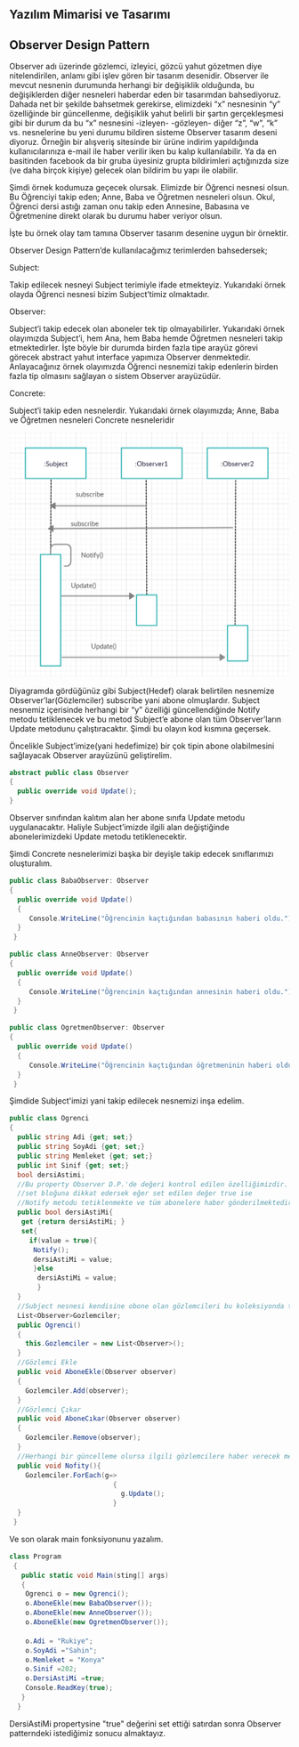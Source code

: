 ## Yazılım Mimarisi ve Tasarımı


## Observer Design Pattern

Observer adı üzerinde gözlemci, izleyici, gözcü yahut gözetmen diye nitelendirilen, anlamı gibi işlev gören bir tasarım desenidir. Observer ile mevcut nesnenin durumunda herhangi bir değişiklik olduğunda, bu değişiklerden diğer nesneleri haberdar eden bir tasarımdan bahsediyoruz. Dahada net bir şekilde bahsetmek gerekirse, elimizdeki “x” nesnesinin “y” özelliğinde bir güncellenme, değişiklik yahut belirli bir şartın gerçekleşmesi gibi bir durum da  bu “x” nesnesini -izleyen- -gözleyen- diğer “z”, “w”, “k” vs. nesnelerine bu yeni durumu bildiren sisteme Observer tasarım deseni diyoruz. Örneğin bir alışveriş sitesinde bir ürüne indirim yapıldığında kullanıcılarınıza e-mail ile haber verilir iken bu kalıp kullanılabilir. Ya da en basitinden facebook da bir gruba üyesiniz grupta bildirimleri açtığınızda size (ve daha birçok kişiye) gelecek olan bildirim bu yapı ile olabilir.

Şimdi örnek kodumuza geçecek olursak. Elimizde bir Öğrenci nesnesi olsun. Bu Öğrenciyi takip eden; Anne, Baba ve Öğretmen nesneleri olsun. Okul, Öğrenci dersi astığı zaman onu takip eden Annesine, Babasına ve Öğretmenine direkt olarak bu durumu haber veriyor olsun.

İşte bu örnek olay tam tamına Observer tasarım desenine uygun bir örnektir. 

Observer Design Pattern’de kullanılacağımız terimlerden bahsedersek;

Subject:

Takip edilecek nesneyi Subject terimiyle ifade etmekteyiz. Yukarıdaki örnek olayda Öğrenci nesnesi bizim Subject’timiz olmaktadır.

Observer:

Subject’i takip edecek olan aboneler tek tip olmayabilirler. Yukarıdaki örnek olayımızda Subject’i, hem Ana, hem Baba hemde Öğretmen nesneleri takip etmektedirler. İşte böyle bir durumda birden fazla tipe arayüz görevi görecek abstract yahut interface yapımıza Observer denmektedir. Anlayacağınız örnek olayımızda Öğrenci nesnemizi takip edenlerin birden fazla tip olmasını sağlayan o sistem Observer arayüzüdür.

Concrete:

Subject’i takip eden nesnelerdir. Yukarıdaki örnek olayımızda; Anne, Baba ve Öğretmen nesneleri Concrete nesneleridir


![](https://github.com/RukiyeSahin/yazilim-mimarisi-ve-tasarimi/blob/master/Observer.png)

Diyagramda gördüğünüz gibi Subject(Hedef) olarak belirtilen nesnemize Observer’lar(Gözlemciler) subscribe yani abone olmuşlardır. Subject nesnemiz içerisinde herhangi bir “y” özelliği güncellendiğinde Notify metodu tetiklenecek ve bu metod Subject’e abone olan tüm Observer’ların Update metodunu çalıştıracaktır. Şimdi bu olayın kod kısmına geçersek.

Öncelikle Subject’imize(yani hedefimize) bir çok tipin abone olabilmesini sağlayacak Observer arayüzünü geliştirelim.

```c#
abstract public class Observer
{ 
  public override void Update(); 
}
 ```
    
Observer sınıfından kalıtım alan her abone sınıfa Update metodu uygulanacaktır. Haliyle Subject’imizde ilgili alan değiştiğinde abonelerimizdeki Update metodu tetiklenecektir.

Şimdi Concrete nesnelerimizi başka bir deyişle takip edecek sınıflarımızı oluşturalım.

```c#
public class BabaObserver: Observer
{ 
  public override void Update()
  {
     Console.WriteLine("Öğrencinin kaçtığından babasının haberi oldu.");
  }
 }  
```

```c#
public class AnneObserver: Observer
{ 
  public override void Update()
  {
     Console.WriteLine("Öğrencinin kaçtığından annesinin haberi oldu.");
  }
 }  
```

```c#
public class OgretmenObserver: Observer
{ 
  public override void Update()
  {
     Console.WriteLine("Öğrencinin kaçtığından öğretmeninin haberi oldu.");
  }
 }  
```

Şimdide Subject'imizi yani takip edilecek nesnemizi inşa edelim.

```c#
public class Ogrenci
{
  public string Adi {get; set;}
  public string SoyAdi {get; set;}
  public string Memleket {get; set;}
  public int Sinif {get; set;}
  bool dersiAstimi;
  //Bu property Observer D.P.'de değeri kontrol edilen özelliğimizdir.
  //set bloğuna dikkat edersek eğer set edilen değer true ise
  //Notify metodu tetiklenmekte ve tüm abonelere haber gönderilmektedir
  public bool dersiAstiMi{
   get {return dersiAstiMi; }
   set{ 
     if(value = true){
      Notify();
      dersiAstiMi = value;
      }else
       dersiAstiMi = value;
       }
  }
  //Subject nesnesi kendisine obone olan gözlemcileri bu koleksiyonda tutacaktır.
  List<Observer>Gozlemciler;
  public Ogrenci()
  {
    this.Gozlemciler = new List<Observer>();
  }
  //Gözlemci Ekle 
  public void AboneEkle(Observer observer)
  { 
    Gozlemciler.Add(observer);
  }
  //Gözlemci Çıkar
  public void AboneCıkar(Observer observer)
  { 
    Gozlemciler.Remove(observer);
  }
  //Herhangi bir güncelleme olursa ilgili gözlemcilere haber verecek metodumuzdur.
  public void Nofity(){
    Gozlemciler.ForEach(g=>
                          { 
                            g.Update();
                          }
  }
 } 
 ```
 
 
 Ve son olarak main fonksiyonunu yazalım.
 ```c#
 class Program
  {
    public static void Main(sting[] args)
    {
     Ogrenci o = new Ogrenci();
     o.AboneEkle(new BabaObserver());
     o.AboneEkle(new AnneObserver());
     o.AboneEkle(new OgretmenObserver());
     
     o.Adi = "Rukiye";
     o.SoyAdi ="Sahin";
     o.Memleket = "Konya"
     o.Sinif =202;
     o.DersiAstiMi =true;
     Console.ReadKey(true);
    }
   }
  ```
  
 DersiAstiMi propertysine "true" değerini set ettiği satırdan sonra Observer patterndeki istediğimiz sonucu almaktayız.
 

